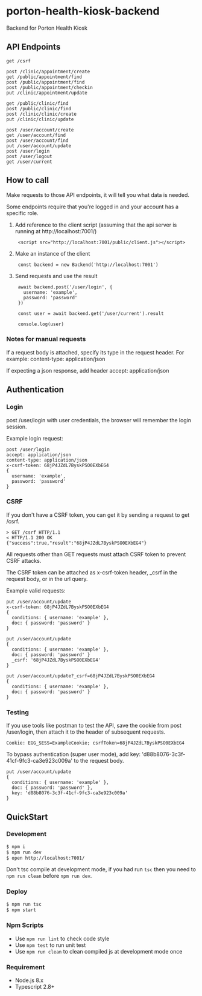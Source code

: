# porton-health-kiosk-backend

Backend for Porton Health Kiosk

## API Endpoints

    get /csrf

    post /clinic/appointment/create
    get /public/appointment/find
    post /public/appointment/find
    post /public/appointment/checkin
    put /clinic/appointment/update

    get /public/clinic/find
    post /public/clinic/find
    post /clinic/clinic/create
    put /clinic/clinic/update

    post /user/account/create
    get /user/account/find
    post /user/account/find
    put /user/account/update
    post /user/login
    post /user/logout
    get /user/current

## How to call

Make requests to those API endpoints, it will tell you what data is needed.

Some endpoints require that you're logged in and your account has a specific role.

1. Add reference to the client script (assuming that the api server is running at http://localhost:7001/)

        <script src="http://localhost:7001/public/client.js"></script>

2. Make an instance of the client

        const backend = new Backend('http://localhost:7001')

3. Send requests and use the result

        await backend.post('/user/login', {
          username: 'example',
          password: 'password'
        })

        const user = await backend.get('/user/current').result
    
        console.log(user)

### Notes for manual requests

If a request body is attached, specify its type in the request header. For example: content-type: application/json

If expecting a json response, add header accept: application/json

## Authentication

### Login

post /user/login with user credentials, the browser will remember the login session.

Example login request:

    post /user/login
    accept: application/json
    content-type: application/json
    x-csrf-token: 68jP4JZdL7ByskPSO0EXbEG4
    {
      username: 'example',
      password: 'password'
    }

### CSRF

If you don't have a CSRF token, you can get it by sending a request to get /csrf.

    > GET /csrf HTTP/1.1
    < HTTP/1.1 200 OK
    {"success":true,"result":"68jP4JZdL7ByskPSO0EXbEG4"}

All requests other than GET requests must attach CSRF token to prevent CSRF attacks.

The CSRF token can be attached as x-csrf-token header, _csrf in the request body, or in the url query.

Example valid requests:

    put /user/account/update
    x-csrf-token: 68jP4JZdL7ByskPSO0EXbEG4
    {
      conditions: { username: 'example' },
      doc: { password: 'password' }
    }

    put /user/account/update
    {
      conditions: { username: 'example' },
      doc: { password: 'password' }
      _csrf: '68jP4JZdL7ByskPSO0EXbEG4'
    }

    put /user/account/update?_csrf=68jP4JZdL7ByskPSO0EXbEG4
    {
      conditions: { username: 'example' },
      doc: { password: 'password' }
    }

### Testing

If you use tools like postman to test the API, save the cookie from post /user/login, then attach it to the header of subsequent requests.

    Cookie: EGG_SESS=ExampleCookie; csrfToken=68jP4JZdL7ByskPSO0EXbEG4

To bypass authentication (super user mode), add key: 'd88b8076-3c3f-41cf-9fc3-ca3e923c009a' to the request body.

    put /user/account/update
    {
      conditions: { username: 'example' },
      doc: { password: 'password' },
      key: 'd88b8076-3c3f-41cf-9fc3-ca3e923c009a'
    }

## QuickStart

### Development

```bash
$ npm i
$ npm run dev
$ open http://localhost:7001/
```

Don't tsc compile at development mode, if you had run `tsc` then you need to `npm run clean` before `npm run dev`.

### Deploy

```bash
$ npm run tsc
$ npm start
```

### Npm Scripts

- Use `npm run lint` to check code style
- Use `npm test` to run unit test
- Use `npm run clean` to clean compiled js at development mode once

### Requirement

- Node.js 8.x
- Typescript 2.8+
